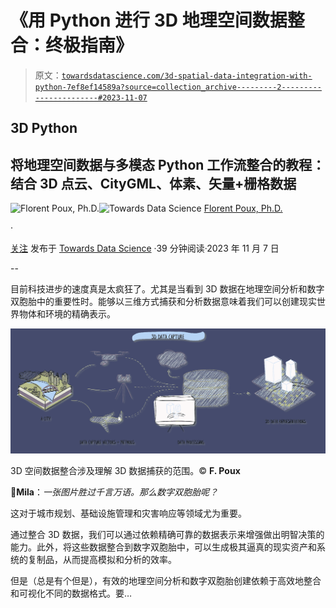 # 《用 Python 进行 3D 地理空间数据整合：终极指南》

> 原文：[`towardsdatascience.com/3d-spatial-data-integration-with-python-7ef8ef14589a?source=collection_archive---------2-----------------------#2023-11-07`](https://towardsdatascience.com/3d-spatial-data-integration-with-python-7ef8ef14589a?source=collection_archive---------2-----------------------#2023-11-07)

## 3D Python

## 将地理空间数据与多模态 Python 工作流整合的教程：结合 3D 点云、CityGML、体素、矢量+栅格数据

[](https://medium.com/@florentpoux?source=post_page-----7ef8ef14589a--------------------------------)![Florent Poux, Ph.D.](https://medium.com/@florentpoux?source=post_page-----7ef8ef14589a--------------------------------)[](https://towardsdatascience.com/?source=post_page-----7ef8ef14589a--------------------------------)![Towards Data Science](https://towardsdatascience.com/?source=post_page-----7ef8ef14589a--------------------------------) [Florent Poux, Ph.D.](https://medium.com/@florentpoux?source=post_page-----7ef8ef14589a--------------------------------)

·

[关注](https://medium.com/m/signin?actionUrl=https%3A%2F%2Fmedium.com%2F_%2Fsubscribe%2Fuser%2F8ba7bf4ad784&operation=register&redirect=https%3A%2F%2Ftowardsdatascience.com%2F3d-spatial-data-integration-with-python-7ef8ef14589a&user=Florent+Poux%2C+Ph.D.&userId=8ba7bf4ad784&source=post_page-8ba7bf4ad784----7ef8ef14589a---------------------post_header-----------) 发布于 [Towards Data Science](https://towardsdatascience.com/?source=post_page-----7ef8ef14589a--------------------------------) ·39 分钟阅读·2023 年 11 月 7 日[](https://medium.com/m/signin?actionUrl=https%3A%2F%2Fmedium.com%2F_%2Fvote%2Ftowards-data-science%2F7ef8ef14589a&operation=register&redirect=https%3A%2F%2Ftowardsdatascience.com%2F3d-spatial-data-integration-with-python-7ef8ef14589a&user=Florent+Poux%2C+Ph.D.&userId=8ba7bf4ad784&source=-----7ef8ef14589a---------------------clap_footer-----------)

--

[](https://medium.com/m/signin?actionUrl=https%3A%2F%2Fmedium.com%2F_%2Fbookmark%2Fp%2F7ef8ef14589a&operation=register&redirect=https%3A%2F%2Ftowardsdatascience.com%2F3d-spatial-data-integration-with-python-7ef8ef14589a&source=-----7ef8ef14589a---------------------bookmark_footer-----------)

目前科技进步的速度真是太疯狂了。尤其是当看到 3D 数据在地理空间分析和数字双胞胎中的重要性时。能够以三维方式捕获和分析数据意味着我们可以创建现实世界物体和环境的精确表示。

![](img/b80083f9ff4c868cd2c309dbcd41590e.png)

3D 空间数据整合涉及理解 3D 数据捕获的范围。© **F. Poux**

🦄**Mila**：*一张图片胜过千言万语。那么数字双胞胎呢？*

这对于城市规划、基础设施管理和灾害响应等领域尤为重要。

通过整合 3D 数据，我们可以通过依赖精确可靠的数据表示来增强做出明智决策的能力。此外，将这些数据整合到数字双胞胎中，可以生成极其逼真的现实资产和系统的复制品，从而提高模拟和分析的效率。

但是（总是有个但是），有效的地理空间分析和数字双胞胎创建依赖于高效地整合和可视化不同的数据格式。要…
